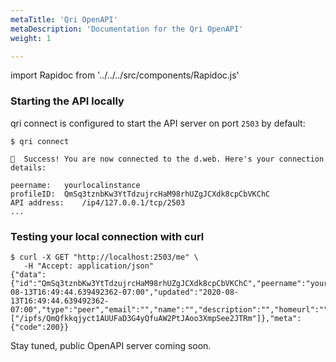 ```yaml
---
metaTitle: 'Qri OpenAPI'
metaDescription: 'Documentation for the Qri OpenAPI'
weight: 1

---
```

<!--

To edit the API documentation, edit:
https://github.com/qri-io/qri/blob/master/api/open_api_3.yaml

To update the API documentation that displays on the website, run the script in:
https://github.com/qri-io/website/blob/master/scripts/update_openapi.sh

-->

import Rapidoc from '../../../src/components/Rapidoc.js'

### Starting the API locally

qri connect is configured to start the API server on port `2503` by default:

```
$ qri connect

📡  Success! You are now connected to the d.web. Here's your connection details:

peername:	yourlocalinstance
profileID:	QmSq3tznbKw3YtTdzujrcHaM98rhUZgJCXdk8cpCbVKChC
API address:	/ip4/127.0.0.1/tcp/2503
...
```

### Testing your local connection with curl

```
$ curl -X GET "http://localhost:2503/me" \
   -H "Accept: application/json"
{"data":{"id":"QmSq3tznbKw3YtTdzujrcHaM98rhUZgJCXdk8cpCbVKChC","peername":"yourlocalinstance","created":"2020-08-13T16:49:44.639492362-07:00","updated":"2020-08-13T16:49:44.639492362-07:00","type":"peer","email":"","name":"","description":"","homeurl":"","color":"","thumb":"","photo":"","poster":"","twitter":"","online":true,"peerIDs":["/ipfs/QmQfkkqjyct1AUUFaD3G4yQfuAW2PtJAoo3XmpSee2JTRm"]},"meta":{"code":200}}
```

Stay tuned, public OpenAPI server coming soon.

<Rapidoc />



